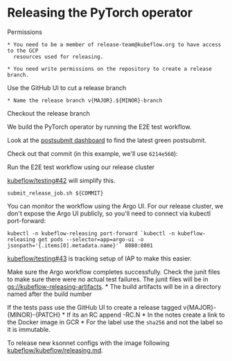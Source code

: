 # Releasing the PyTorch operator

Permissions

	* You need to be a member of release-team@kubeflow.org to have access to the GCP
	  resources used for releasing.

	* You need write permissions on the repository to create a release branch.

Use the GitHub UI to cut a release branch

	* Name the release branch v{MAJOR}.${MINOR}-branch

Checkout the release branch

We build the PyTorch operator by running the E2E test workflow.

Look at the [postsubmit dashboard](https://k8s-testgrid.appspot.com/sig-big-data#kubeflow-pytorch-operator-postsubmit)
to find the latest green postsubmit.

Check out that commit (in this example, we'll use `6214e560`):

Run the E2E test workflow using our release cluster

[kubeflow/testing#42](https://github.com/kubeflow/testing/issues/42) will simplify this.

```
submit_release_job.sh ${COMMIT}
```

You can monitor the workflow using the Argo UI. For our release cluster, we don't expose the Argo UI publicly, so you'll need to connect via kubectl port-forward:

```
kubectl -n kubeflow-releasing port-forward `kubectl -n kubeflow-releasing get pods --selector=app=argo-ui -o jsonpath='{.items[0].metadata.name}'` 8080:8001
```

[kubeflow/testing#43](https://github.com/kubeflow/testing/issues/43) is tracking setup of IAP to make this easier.

Make sure the Argo workflow completes successfully.
Check the junit files to make sure there were no actual test failures.
The junit files will be in [gs://kubeflow-releasing-artifacts](https://console.cloud.google.com/storage/browser/kubeflow-releasing-artifacts/logs/kubeflow_pytorch-operator/pytorch-operator-release/?project=kubeflow-releasing).
	* The build artifacts will be in a directory named after the build number

If the tests pass use the GitHub UI to create a release tagged v{MAJOR}-{MINOR}-{PATCH}
	* If its an RC append -RC.N
	* In the notes create a link to the Docker image in GCR
	* For the label use the `sha256` and not the label so it is immutable.

To release new ksonnet configs with the image following [kubeflow/kubeflow/releasing.md](https://github.com/kubeflow/kubeflow/blob/master/docs_dev/releasing.md).